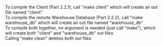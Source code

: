To compile the Client (Part 2.2.1), call "make client" which will create an out file named "client"  
To compile the remote Warehouse Database (Part 2.2.2), call "make warehouse\_db" which will create an out file named "warehouse\_db"  
To compile both together, no argument is needed (just call "make"), which will create both "client" and "warehouse\_db" out files  
Calling "make clean" deletes both out files  
